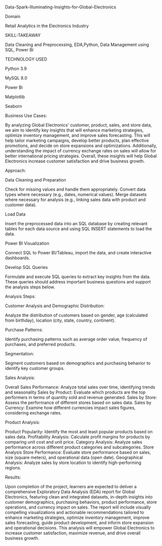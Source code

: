 Data-Spark-Illuminating-Insights-for-Global-Electronics

Domain

Retail Analytics in the Electronics Industry


SKILL-TAKEAWAY

Data Cleaning and Preprocessing, EDA,Python, Data Management using SQL, Power Bi

TECHNOLOGY USED

Python 3.9

MySQL 8.0

Power Bi

Matplotlib

Seaborn

Business Use Cases:

By analyzing Global Electronics' customer, product, sales, and store data, we aim to identify key insights that will enhance marketing strategies, optimize inventory management, and improve sales forecasting. This will help tailor marketing campaigns, develop better products, plan effective promotions, and decide on store expansions and optimizations. Additionally, understanding the impact of currency exchange rates on sales will allow for better international pricing strategies. Overall, these insights will help Global Electronics increase customer satisfaction and drive business growth.

Approach:

Data Cleaning and Preparation

Check for missing values and handle them appropriately. Convert data types where necessary (e.g., dates, numerical values). Merge datasets where necessary for analysis (e.g., linking sales data with product and customer data).

Load Data

Insert the preprocessed data into an SQL database by creating relevant tables for each data source and using SQL INSERT statements to load the data.

Power BI Visualization

Connect SQL to Power BI/Tableau, import the data, and create interactive dashboards.

Develop SQL Queries

Formulate and execute SQL queries to extract key insights from the data. These queries should address important business questions and support the analysis steps below.

Analysis Steps:

Customer Analysis and Demographic Distribution:

Analyze the distribution of customers based on gender, age (calculated from birthday), location (city, state, country, continent).

Purchase Patterns:

Identify purchasing patterns such as average order value, frequency of purchases, and preferred products.

Segmentation:

Segment customers based on demographics and purchasing behavior to identify key customer groups.

Sales Analysis:

Overall Sales Performance: Analyze total sales over time, identifying trends and seasonality Sales by Product: Evaluate which products are the top performers in terms of quantity sold and revenue generated. Sales by Store: Assess the performance of different stores based on sales data. Sales by Currency: Examine how different currencies impact sales figures, considering exchange rates.

Product Analysis:

Product Popularity: Identify the most and least popular products based on sales data. Profitability Analysis: Calculate profit margins for products by comparing unit cost and unit price. Category Analysis: Analyze sales performance across different product categories and subcategories. Store Analysis Store Performance: Evaluate store performance based on sales, size (square meters), and operational data (open date). Geographical Analysis: Analyze sales by store location to identify high-performing regions.

Results:

Upon completion of the project, learners are expected to deliver a comprehensive Exploratory Data Analysis (EDA) report for Global Electronics, featuring clean and integrated datasets, in-depth insights into customer demographics, purchasing behaviors, product performance, store operations, and currency impact on sales. The report will include visually compelling visualizations and actionable recommendations tailored to enhance marketing strategies, optimize inventory management, improve sales forecasting, guide product development, and inform store expansion and operational decisions. This analysis will empower Global Electronics to increase customer satisfaction, maximize revenue, and drive overall business growth.



